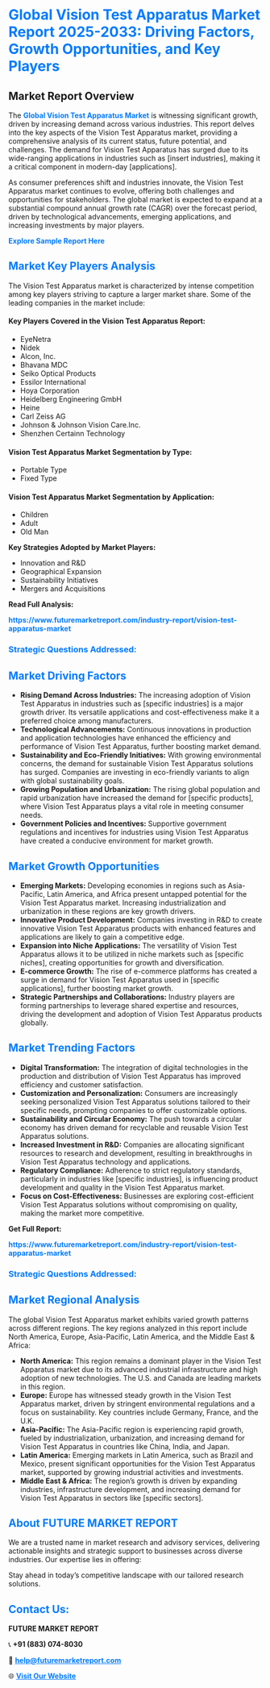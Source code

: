 <h1 style="color: #007BFF;">Global Vision Test Apparatus Market Report 2025-2033: Driving Factors, Growth Opportunities, and Key Players</h1>

<section id="overview">
<h2>Market Report Overview</h2>
<p>The <a href="https://www.futuremarketreport.com/industry-report/vision-test-apparatus-market" style="color: #007BFF; text-decoration: none;"><strong>Global Vision Test Apparatus Market</strong></a> is witnessing significant growth, driven by increasing demand across various industries. This report delves into the key aspects of the Vision Test Apparatus market, providing a comprehensive analysis of its current status, future potential, and challenges. The demand for Vision Test Apparatus has surged due to its wide-ranging applications in industries such as [insert industries], making it a critical component in modern-day [applications].</p>
<p>As consumer preferences shift and industries innovate, the Vision Test Apparatus market continues to evolve, offering both challenges and opportunities for stakeholders. The global market is expected to expand at a substantial compound annual growth rate (CAGR) over the forecast period, driven by technological advancements, emerging applications, and increasing investments by major players.</p>
</section>

<section id="overview">
<p><a href="https://www.futuremarketreport.com/request-sample/reportId=64588" style="color: #007BFF; text-decoration: none;"><strong>Explore Sample Report Here</strong></a></p>
</section>

<section id="key-players">
<h2 style="color: #007BFF;">Market Key Players Analysis</h2>
<p>The Vision Test Apparatus market is characterized by intense competition among key players striving to capture a larger market share. Some of the leading companies in the market include:</p>
<h4>Key Players Covered in the Vision Test Apparatus Report:</h4>
<ul><li>EyeNetra</li><li>Nidek</li><li>Alcon, Inc.</li><li>Bhavana MDC</li><li>Seiko Optical Products</li><li>Essilor International</li><li>Hoya Corporation</li><li>Heidelberg Engineering GmbH</li><li>Heine</li><li>Carl Zeiss AG</li><li>Johnson &amp; Johnson Vision Care.Inc.</li><li>Shenzhen Certainn Technology</li></ul>
<h4>Vision Test Apparatus Market Segmentation by Type:</h4>
<ul><li>Portable Type</li><li>Fixed Type</li></ul>

<h4>Vision Test Apparatus Market Segmentation by Application:</h4>
<ul><li>Children</li><li>Adult</li><li>Old Man</li></ul>
<p><strong>Key Strategies Adopted by Market Players:</strong></p>
<ul>
<li>Innovation and R&D</li>
<li>Geographical Expansion</li>
<li>Sustainability Initiatives</li>
<li>Mergers and Acquisitions</li>
</ul>
</section>

<section>
<p><strong>Read Full Analysis: </strong></p><a href="https://www.futuremarketreport.com/industry-report/vision-test-apparatus-market" style="color: #007BFF; text-decoration: none;"><strong>https://www.futuremarketreport.com/industry-report/vision-test-apparatus-market</strong></a>
<h3 style="color: #007BFF;">Strategic Questions Addressed:</h3>
</section>

<section id="driving-factors">
<h2 style="color: #007BFF;">Market Driving Factors</h2>
<ul>
<li><strong>Rising Demand Across Industries:</strong> The increasing adoption of Vision Test Apparatus in industries such as [specific industries] is a major growth driver. Its versatile applications and cost-effectiveness make it a preferred choice among manufacturers.</li>
<li><strong>Technological Advancements:</strong> Continuous innovations in production and application technologies have enhanced the efficiency and performance of Vision Test Apparatus, further boosting market demand.</li>
<li><strong>Sustainability and Eco-Friendly Initiatives:</strong> With growing environmental concerns, the demand for sustainable Vision Test Apparatus solutions has surged. Companies are investing in eco-friendly variants to align with global sustainability goals.</li>
<li><strong>Growing Population and Urbanization:</strong> The rising global population and rapid urbanization have increased the demand for [specific products], where Vision Test Apparatus plays a vital role in meeting consumer needs.</li>
<li><strong>Government Policies and Incentives:</strong> Supportive government regulations and incentives for industries using Vision Test Apparatus have created a conducive environment for market growth.</li>
</ul>
</section>

<section id="growth-opportunities">
<h2 style="color: #007BFF;">Market Growth Opportunities</h2>
<ul>
<li><strong>Emerging Markets:</strong> Developing economies in regions such as Asia-Pacific, Latin America, and Africa present untapped potential for the Vision Test Apparatus market. Increasing industrialization and urbanization in these regions are key growth drivers.</li>
<li><strong>Innovative Product Development:</strong> Companies investing in R&D to create innovative Vision Test Apparatus products with enhanced features and applications are likely to gain a competitive edge.</li>
<li><strong>Expansion into Niche Applications:</strong> The versatility of Vision Test Apparatus allows it to be utilized in niche markets such as [specific niches], creating opportunities for growth and diversification.</li>
<li><strong>E-commerce Growth:</strong> The rise of e-commerce platforms has created a surge in demand for Vision Test Apparatus used in [specific applications], further boosting market growth.</li>
<li><strong>Strategic Partnerships and Collaborations:</strong> Industry players are forming partnerships to leverage shared expertise and resources, driving the development and adoption of Vision Test Apparatus products globally.</li>
</ul>
</section>

<section id="trending-factors">
<h2 style="color: #007BFF;">Market Trending Factors</h2>
<ul>
<li><strong>Digital Transformation:</strong> The integration of digital technologies in the production and distribution of Vision Test Apparatus has improved efficiency and customer satisfaction.</li>
<li><strong>Customization and Personalization:</strong> Consumers are increasingly seeking personalized Vision Test Apparatus solutions tailored to their specific needs, prompting companies to offer customizable options.</li>
<li><strong>Sustainability and Circular Economy:</strong> The push towards a circular economy has driven demand for recyclable and reusable Vision Test Apparatus solutions.</li>
<li><strong>Increased Investment in R&D:</strong> Companies are allocating significant resources to research and development, resulting in breakthroughs in Vision Test Apparatus technology and applications.</li>
<li><strong>Regulatory Compliance:</strong> Adherence to strict regulatory standards, particularly in industries like [specific industries], is influencing product development and quality in the Vision Test Apparatus market.</li>
<li><strong>Focus on Cost-Effectiveness:</strong> Businesses are exploring cost-efficient Vision Test Apparatus solutions without compromising on quality, making the market more competitive.</li>
</ul>
</section>

<section>
<p><strong>Get Full Report: </strong></p><a href="https://www.futuremarketreport.com/industry-report/vision-test-apparatus-market" style="color: #007BFF; text-decoration: none;"><strong>https://www.futuremarketreport.com/industry-report/vision-test-apparatus-market</strong></a>
<h3 style="color: #007BFF;">Strategic Questions Addressed:</h3>
</section>


<section id="regional-analysis">
<h2 style="color: #007BFF;">Market Regional Analysis</h2>
<p>The global Vision Test Apparatus market exhibits varied growth patterns across different regions. The key regions analyzed in this report include North America, Europe, Asia-Pacific, Latin America, and the Middle East & Africa:</p>
<ul>
<li><strong>North America:</strong> This region remains a dominant player in the Vision Test Apparatus market due to its advanced industrial infrastructure and high adoption of new technologies. The U.S. and Canada are leading markets in this region.</li>
<li><strong>Europe:</strong> Europe has witnessed steady growth in the Vision Test Apparatus market, driven by stringent environmental regulations and a focus on sustainability. Key countries include Germany, France, and the U.K.</li>
<li><strong>Asia-Pacific:</strong> The Asia-Pacific region is experiencing rapid growth, fueled by industrialization, urbanization, and increasing demand for Vision Test Apparatus in countries like China, India, and Japan.</li>
<li><strong>Latin America:</strong> Emerging markets in Latin America, such as Brazil and Mexico, present significant opportunities for the Vision Test Apparatus market, supported by growing industrial activities and investments.</li>
<li><strong>Middle East & Africa:</strong> The region’s growth is driven by expanding industries, infrastructure development, and increasing demand for Vision Test Apparatus in sectors like [specific sectors].</li>
</ul>
</section>

<footer>
<h2 style="color: #007BFF;">About FUTURE MARKET REPORT</h2>
<p>We are a trusted name in market research and advisory services, delivering actionable insights and strategic support to businesses across diverse industries. Our expertise lies in offering:</p>

<p>Stay ahead in today’s competitive landscape with our tailored research solutions.</p>

<h2 style="color: #007BFF;">Contact Us:</h2>
<p><strong>FUTURE MARKET REPORT</strong></p>
<p>📞 <strong>+91 (883) 074-8030</strong></p>
<p>📧 <strong><a href="mailto:help@futuremarketreport.com" style="color: #007BFF;">help@futuremarketreport.com</a></strong></p>
<p>🌐 <strong><a href="https://www.futuremarketreport.com/" style="color: #007BFF;">Visit Our Website</a></strong></p>
</footer>
